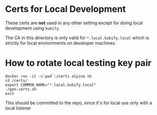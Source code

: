 # Certs for Local Development

These certs are **not** used in any other setting except for doing
local development using `kubify`.

The CA in this directory is only valid for `*.local.kubify.local` which is
strictly for local environments on developer machines.

# How to rotate local testing key pair

```
docker run -it -v`pwd`:/certs alpine sh
cd /certs/
export COMMON_NAME="*.local.kubify.local"
./gen-certs.sh
exit
```

This should be committed to the repo, since it's for local use only with a local listener

